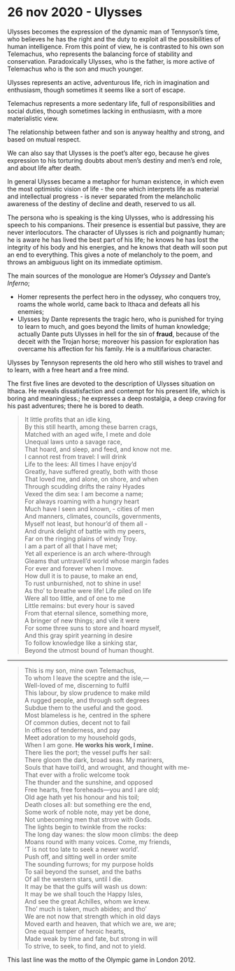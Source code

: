 # 26 nov 2020 - Ulysses
Ulysses becomes the expression of the dynamic man of Tennyson’s time, who believes he has the right and the duty to exploit all the possibilities of human intelligence. 
From this point of view, he is contrasted to his own son Telemachus, who represents the balancing force of stability and conservation. Paradoxically Ulysses, who is the father, is more active of Telemachus who is the son and much younger.

Ulysses represents an active, adventurous life, rich in imagination and enthusiasm, though sometimes it seems like a sort of escape.

Telemachus represents a more sedentary life, full of responsibilities and social duties, though sometimes lacking in enthusiasm, with a more materialistic view.

The relationship between father and son is anyway healthy and strong, and based on mutual respect. 

We can also say that Ulysses is the poet’s alter ego, because he gives expression to his torturing doubts about men’s destiny and men’s end role, and about life after death. 

In general Ulysses became a metaphor for human existence, in which even the most optimistic vision of life - the one which interprets life as material and intellectual progress - is never separated from the melancholic awareness of the destiny of decline and death, reserved to us all.

The persona who is speaking is the king Ulysses, who is addressing his speech to his companions. Their presence is essential but passive, they are never interlocutors.
The character of Ulysses is rich and poignantly human; he is aware he has lived the best part of his life; he knows he has lost the integrity of his body and his energies, and he knows that death will soon put an end to everything. This gives a note of melancholy to the poem, and throws an ambiguous light on its immediate optimism. 

The main sources of the monologue are Homer’s _Odyssey_ and Dante’s _Inferno_; 
* Homer represents the perfect hero in the odyssey, who conquers troy, roams the whole world, came back to Ithaca and defeats all his enemies; 
* Ulysses by Dante represents the tragic hero, who is punished for trying to learn to much, and goes beyond the limits of human knowledge; actually Dante puts Ulysses in hell for the sin of **fraud**, because of the deceit with the Trojan horse; moreover his passion for exploration has overcame his affection for his family. He is a multifarious character.

Ulysses by Tennyson represents the old hero who still wishes to travel and to learn, with a free heart and a free mind.

The first five lines are devoted to the description of Ulysses situation on Ithaca. He reveals dissatisfaction and contempt for his present life, which is boring and meaningless.; he expresses a deep nostalgia, a deep craving for his past adventures; there he is bored to death.

> It little profits that an idle king,  
> By this still hearth, among these barren crags,  
> Matched with an aged wife, I mete and dole  
> Unequal laws unto a savage race,  
> That hoard, and sleep, and feed, and know not me.  
> I cannot rest from travel: I will drink  
> Life to the lees: All times I have enjoy’d  
> Greatly, have suffered greatly, both with those  
> That loved me, and alone, on shore, and when  
> Through scudding drifts the rainy Hyades  
> Vexed the dim sea: I am become a name;  
> For always roaming with a hungry heart  
> Much have I seen and known, - cities of men  
> And manners, climates, councils, governments,  
> Myself not least, but honour’d of them all -  
> And drunk delight of battle with my peers,  
> Far on the ringing plains of windy Troy.  
> I am a part of all that I have met;  
> Yet all experience is an arch where-through  
> Gleams that untravell’d world whose margin fades  
> For ever and forever when I move.  
> How dull it is to pause, to make an end,  
> To rust unburnished, not to shine in use!  
> As tho’ to breathe were life! Life piled on life  
> Were all too little, and of one to me  
> Little remains: but every hour is saved  
> From that eternal silence, something more,  
> A bringer of new things; and vile it were  
> For some three suns to store and hoard myself,  
> And this gray spirit yearning in desire  
> To follow knowledge like a sinking star,  
> Beyond the utmost bound of human thought.  
- - - -
> This is my son, mine own Telemachus,  
> To whom I leave the sceptre and the isle,—  
> Well-loved of me, discerning to fulfil  
> This labour, by slow prudence to make mild  
> A rugged people, and through soft degrees  
> Subdue them to the useful and the good.  
> Most blameless is he, centred in the sphere  
> Of common duties, decent not to fail  
> In offices of tenderness, and pay  
> Meet adoration to my household gods,  
> When I am gone. **He works his work, I mine.**  
> There lies the port; the vessel puffs her sail:  
> There gloom the dark, broad seas. My mariners,  
> Souls that have toil’d, and wrought, and thought with me-  
> That ever with a frolic welcome took  
> The thunder and the sunshine, and opposed  
> Free hearts, free foreheads—you and I are old;  
> Old age hath yet his honour and his toil;  
> Death closes all: but something ere the end,  
> Some work of noble note, may yet be done,  
> Not unbecoming men that strove with Gods.  
> The lights begin to twinkle from the rocks:  
> The long day wanes: the slow moon climbs: the deep  
> Moans round with many voices. Come, my friends,  
> ’T is not too late to seek a newer world’.  
> Push off, and sitting well in order smite  
> The sounding furrows; for my purpose holds  
> To sail beyond the sunset, and the baths  
> Of all the western stars, until I die.  
> It may be that the gulfs will wash us down:  
> It may be we shall touch the Happy Isles,  
> And see the great Achilles, whom we knew.  
> Tho’ much is taken, much abides; and tho’  
> We are not now that strength which in old days  
> Moved earth and heaven, that which we are, we are;  
> One equal temper of heroic hearts,  
> Made weak by time and fate, but strong in will  
> To strive, to seek, to find, and not to yield.  

This last line was the motto of the Olympic game in London 2012.

